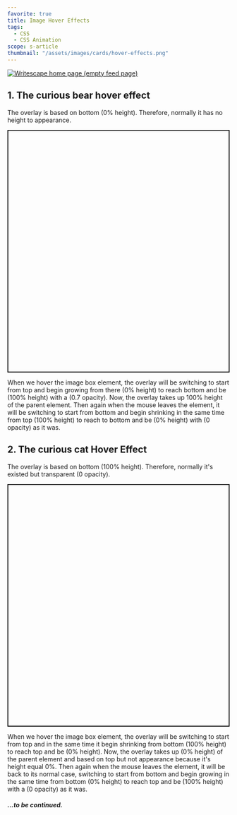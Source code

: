 ```yaml
---
favorite: true
title: Image Hover Effects
tags:
  - CSS
  - CSS Animation
scope: s-article
thumbnail: "/assets/images/cards/hover-effects.png"
---
```


[![Writescape home page (empty feed page)](/assets/images/cards/hover-effects.png)](/assets/images/cards/hover-effects.png)

## 1. The curious bear hover effect

The overlay is based on bottom (0% height). Therefore, normally it has no height to appearance.

<p class="codepen" data-height="550" data-theme-id="light" data-default-tab="result" data-user="ahmedhosna95" data-slug-hash="QWyoWJg" style="height: 550; box-sizing: border-box; display: flex; align-items: center; justify-content: center; border: 2px solid; margin: 1em 0; padding: 1em;" data-pen-title="QWyoWJg"></p>

When we hover the image box element, the overlay will be switching to start from top and begin growing from there (0% height) to reach bottom and be (100% height) with a (0.7 opacity). Now, the overlay takes up 100% height of the parent element. Then again when the mouse leaves the element, it will be switching to start from bottom and begin shrinking in the same time from top (100% height) to reach to bottom and be (0% height) with (0 opacity) as it was.

## 2. The curious cat Hover Effect

The overlay is based on bottom (100% height). Therefore, normally it's existed but transparent (0 opacity).

<p class="codepen" data-height="550" data-theme-id="light" data-default-tab="result" data-user="ahmedhosna95" data-slug-hash="WNrmbrX" style="height: 550; box-sizing: border-box; display: flex; align-items: center; justify-content: center; border: 2px solid; margin: 1em 0; padding: 1em;" data-pen-title="WNrmbrX"></p>

When we hover the image box element, the overlay will be switching to start from top and in the same time it begin shrinking from bottom (100% height) to reach top and be (0% height). Now, the overlay takes up (0% height) of the parent element and based on top but not appearance because it's height equal 0%. Then again when the mouse leaves the element, it will be back to its normal case, switching to start from bottom and begin growing in the same time from bottom (0% height) to reach top and be (100% height) with a (0 opacity) as it was.

##### ...to be continued.